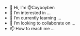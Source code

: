 - 👋 Hi, I’m @Coyboyben
- 👀 I’m interested in ...
- 🌱 I’m currently learning ...
- 💞️ I’m looking to collaborate on ...
- 📫 How to reach me ...

<!---
Coyboyben/Coyboyben is a ✨ special ✨ repository because its `README.md` (this file) appears on your GitHub profile.
You can click the Preview link to take a look at your changes.
--->
